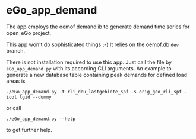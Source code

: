 # eGo_app_demand
The app employs the oemof demandlib to generate demand time series for open_eGo
project.

This app won't do sophisticated things ;-) It relies on the oemof.db
`dev` branch.

There is not installation required to use this app. Just call the file by
`eGo_app_demand.py` with its according CLI arguments.
An example to generate a new database table containing peak demands for defined
load areas is

```
./eGo_app_demand.py -t rli_deu_lastgebiete_spf -s orig_geo_rli_spf -icol lgid --dummy
```

or call

```
./eGo_app_demand.py --help
```

to get further help.

